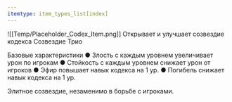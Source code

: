 ```yaml
---
itemtype: item_types_list[index]
---
```

![[Temp/Placeholder_Codex_Item.png]]
Открывает и улучшает созвездие кодекса Созвездие Трио

Базовые характеристики
● Злость с каждым уровнем увеличивает урон по игрокам
● Стойкость с каждым уровнем снижает урон от игроков
● Эфир повышает навык кодекса на 1 ур.
● Погибель снижает навык кодекса на 1 ур.

Элитное созвездие, незаменимо в борьбе с игроками.
